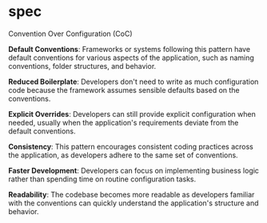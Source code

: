 # spec
Convention Over Configuration (CoC)

**Default Conventions**: Frameworks or systems following this pattern have default conventions for various aspects of the application, such as naming conventions, folder structures, and behavior.

**Reduced Boilerplate**: Developers don't need to write as much configuration code because the framework assumes sensible defaults based on the conventions.

**Explicit Overrides**: Developers can still provide explicit configuration when needed, usually when the application's requirements deviate from the default conventions.

**Consistency**: This pattern encourages consistent coding practices across the application, as developers adhere to the same set of conventions.

**Faster Development**: Developers can focus on implementing business logic rather than spending time on routine configuration tasks.

**Readability**: The codebase becomes more readable as developers familiar with the conventions can quickly understand the application's structure and behavior.
